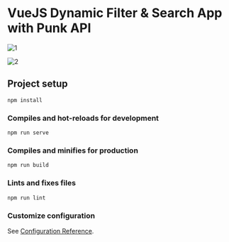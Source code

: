 # VueJS Dynamic Filter & Search App with Punk API

![1](https://user-images.githubusercontent.com/61908293/162910941-d5fe22ba-dc86-4d18-97ed-8085a4e60b19.png)

![2](https://user-images.githubusercontent.com/61908293/162910950-e1786322-bac9-4c2d-b642-8e7f87fb1349.png)


## Project setup
```
npm install
```

### Compiles and hot-reloads for development
```
npm run serve
```

### Compiles and minifies for production
```
npm run build
```

### Lints and fixes files
```
npm run lint
```

### Customize configuration
See [Configuration Reference](https://cli.vuejs.org/config/).
